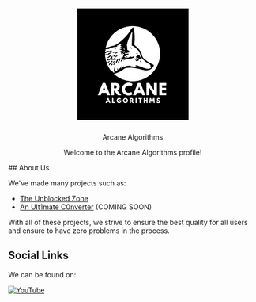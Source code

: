 <h1 align="center">
  <a href="https://github.com/ArcaneAlgorithms">
    <img src="https://raw.githubusercontent.com/ArcaneAlgorithms/.github/refs/heads/main/profile/Arcane.png" alt="Logo" width="225" height="225">
  </a>
</h1>
<div align="center">
Arcane Algorithms

Welcome to the Arcane Algorithms profile!
</div>
## About Us

We've made many projects such as:

- [The Unblocked Zone](https://github.com/ArcaneAlgorithms/unblockedzone)
- [An Ult1mate C0nverter](https://github.com/ArcaneAlgorithms/AnUlt1mateC0nverter/) (COMING SOON)

With all of these projects, we strive to ensure the best quality for all users and ensure to have zero problems in the process.

## Social Links
We can be found on:

[![YouTube](https://img.shields.io/badge/YouTube-%23FF0000.svg?style=for-the-badge&logo=YouTube&logoColor=white)](https://www.youtube.com/@ArcaneAlgorithms)
